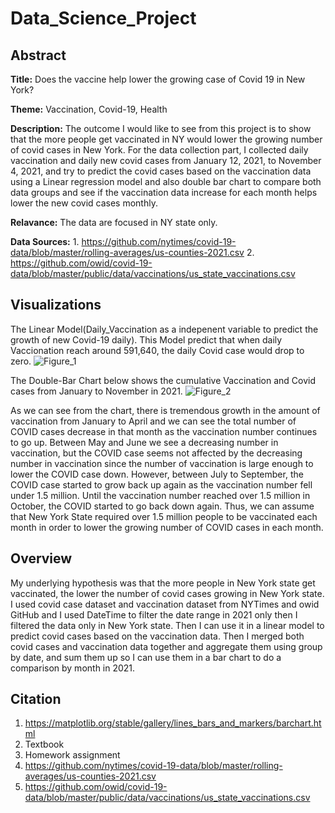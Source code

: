 # Data_Science_Project

## Abstract

**Title:** Does the vaccine help lower the growing case of Covid 19 in New York?

**Theme:** Vaccination, Covid-19, Health

**Description:** The outcome I would like to see from this project is to show that the more people get vaccinated in NY would lower the growing number of covid cases in New York. For the data collection part, I collected daily vaccination and daily new covid cases from January 12, 2021, to November 4, 2021, and try to predict the covid cases based on the vaccination data using a Linear regression model and also double bar chart to compare both data groups and see if the vaccination data increase for each month helps lower the new covid cases monthly.

**Relavance:** The data are focused in NY state only.

**Data Sources:** 1. https://github.com/nytimes/covid-19-data/blob/master/rolling-averages/us-counties-2021.csv
2. https://github.com/owid/covid-19-data/blob/master/public/data/vaccinations/us_state_vaccinations.csv

## Visualizations
The Linear Model(Daily_Vaccination as a indepenent variable to predict the growth of new Covid-19 daily). This Model predict that when daily Vaccionation reach around 591,640, the daily Covid case would drop to zero.
![Figure_1](https://user-images.githubusercontent.com/44101210/144101668-a6ea8d3e-5e95-4f44-b2ae-2a602d6aabe7.png)



The Double-Bar Chart below shows the cumulative Vaccination and Covid cases from January to November in 2021.
![Figure_2](https://user-images.githubusercontent.com/44101210/144101681-6ff032ac-ae77-48ad-8dff-e9f80ff10531.png)

As we can see from the chart, there is tremendous growth in the amount of vaccination from January to April and we can see the total number of COVID cases decrease in that month as the vaccination number continues to go up. Between May and June we see a decreasing number in vaccination, but the COVID case seems not affected by the decreasing number in vaccination since the number of vaccination is large enough to lower the COVID case down. However, between July to September, the COVID case started to grow back up again as the vaccination number fell under 1.5 million. Until the vaccination number reached over 1.5 million in October, the COVID started to go back down again. Thus, we can assume that New York State required over 1.5 million people to be vaccinated each month in order to lower the growing number of COVID cases in each month. 

## Overview
My underlying hypothesis was that the more people in New York state get vaccinated, the lower the number of covid cases growing in New York state. I used covid case dataset and vaccination dataset from NYTimes and owid GitHub and I used DateTime to filter the date range in 2021 only then I filtered the data only in New York state. Then I can use it in a linear model to predict covid cases based on the vaccination data. Then I merged both covid cases and vaccination data together and aggregate them using group by date, and sum them up so I can use them in a bar chart to do a comparison by month in 2021.

## Citation
1. https://matplotlib.org/stable/gallery/lines_bars_and_markers/barchart.html
2. Textbook 
3. Homework assignment
4. https://github.com/nytimes/covid-19-data/blob/master/rolling-averages/us-counties-2021.csv
5. https://github.com/owid/covid-19-data/blob/master/public/data/vaccinations/us_state_vaccinations.csv

